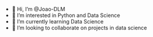 - 👋 Hi, I’m @Joao-DLM
- 👀 I’m interested in Python and Data Science
- 🌱 I’m currently learning Data Science
- 💞️ I’m looking to collaborate on projects in data science
